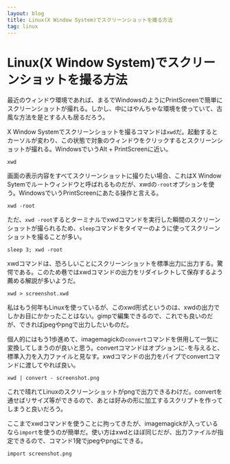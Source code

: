 ```yaml
---
layout: blog
title: Linux(X Window System)でスクリーンショットを撮る方法
tag: linux
---
```


# Linux(X Window System)でスクリーンショットを撮る方法

最近のウィンドウ環境であれば、まるでWindowsのようにPrintScreenで簡単にスクリーンショットが撮れる。しかし、中にはやんちゃな環境を使っていて、古風な方法を是とする人も居るだろう。

X Window Systemでスクリーンショットを撮るコマンドは`xwd`だ。起動するとカーソルが変わり、この状態で対象のウィンドウをクリックするとスクリーンショットが撮れる。WindowsでいうAlt + PrintScreenに近い。

~~~~
xwd
~~~~

画面の表示内容をすべてスクリーンショットに撮りたい場合、これはX Window Sytemでルートウィンドウと呼ばれるものだが、xwdの`-root`オプションを使う。WindowsでいうPrintScreenにあたる操作と言える。

~~~~
xwd -root
~~~~

ただ、`xwd -root`するとターミナルでxwdコマンドを実行した瞬間のスクリーンショットが撮られるため、`sleep`コマンドをタイマーのように使ってスクリーンショットを撮ることが多い。

~~~~
sleep 3; xwd -root
~~~~

xwdコマンドは、恐ろしいことにスクリーンショットを標準出力に出力する。驚愕である。このため巷ではxwdコマンドの出力をリダイレクトして保存するよう薦める解説が多いようだ。

~~~~
xwd > screenshot.xwd
~~~~

私はもう何年もLinuxを使っているが、このxwd形式というのは、xwdの出力でしかお目にかかったことはない。gimpで編集できるので、これでも良いのだが、できればjpegやpngで出力したいものだ。

個人的にはもう1歩進めて、imagemagickの`convert`コマンドを併用して一気に変換してしまうのが良いと思う。convertコマンドはオプションに`-`を与えると、標準入力を入力ファイルと見なす。xwdコマンドの出力をパイプでconvertコマンドに渡してやれば良い。

~~~~
xwd | convert - screenshot.png
~~~~

これで晴れてLinuxのスクリーンショットがpngで出力できるわけだ。convertを通せばリサイズ等ができるので、あとは好みの形に加工するスクリプトを作ってしまうと良いだろう。

ここまでxwdコマンドを使うことに拘ってきたが、imagemagickが入っているなら`import`を使うのが簡単だ。使い方はxwdとほぼ同じだが、出力ファイルが指定できるので、コマンド1発でjpegやpngにできる。

~~~~
import screenshot.png
~~~~
